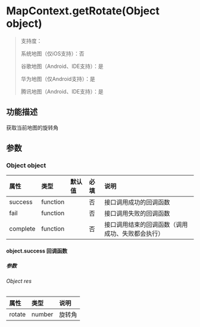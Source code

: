 # MapContext.getRotate(Object object)

>  支持度：
>
> 系统地图（仅iOS支持）：否
>
> 谷歌地图（Android、IDE支持）：是
>
> 华为地图（仅Android支持）：是
>
> 腾讯地图（Android、IDE支持）：是

## 功能描述

获取当前地图的旋转角

## 参数

### Object object

| 属性     | 类型     | 默认值 | 必填 | 说明                                             |
| :------- | :------- | :----- | :--- | :----------------------------------------------- |
| success  | function |        | 否   | 接口调用成功的回调函数                           |
| fail     | function |        | 否   | 接口调用失败的回调函数                           |
| complete | function |        | 否   | 接口调用结束的回调函数（调用成功、失败都会执行） |

#### object.success 回调函数

##### 参数

###### Object res

| 属性   | 类型   | 说明   |
| :----- | :----- | :----- |
| rotate | number | 旋转角 |
